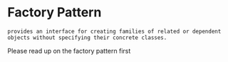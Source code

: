 # Factory Pattern

`provides an interface for creating families of related or dependent objects without specifying their concrete classes.`

Please read up on the factory pattern first
